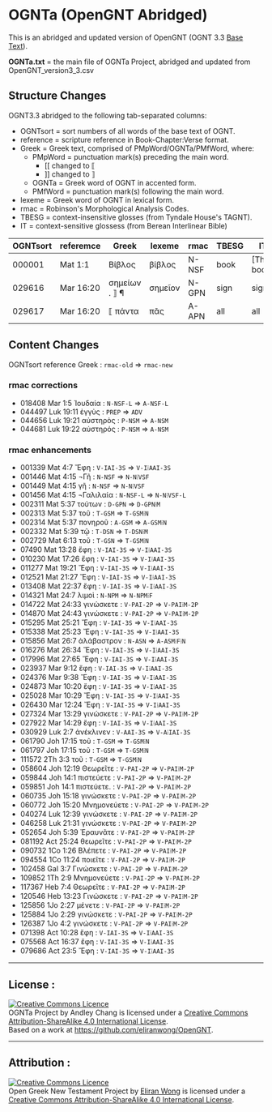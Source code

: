 # OGNTa (OpenGNT Abridged)

This is an abridged and updated version of OpenGNT (OGNT 3.3 [Base Text](https://github.com/eliranwong/OpenGNT/blob/master/OpenGNT_BASE_TEXT.zip)).

**OGNTa.txt** = the main file of OGNTa Project, abridged and updated from OpenGNT_version3_3.csv

## Structure Changes

OGNT3.3 abridged to the following tab-separated columns:
-  OGNTsort = sort numbers of all words of the base text of OGNT.
-  reference = scripture reference in Book-Chapter:Verse format.
-  Greek = Greek text, comprised of PMpWord/OGNTa/PMfWord, where:
   - PMpWord = punctuation mark(s) preceding the main word.
     - [[ changed to ⟦
     - ]] changed to ⟧
   - OGNTa = Greek word of OGNT in accented form.
   - PMfWord = punctuation mark(s) following the main word.
-  lexeme = Greek word of OGNT in lexical form.
-  rmac = Robinson's Morphological Analysis Codes.
-  TBESG = context-insensitive glosses (from Tyndale House's TAGNT).
-  IT = context-sensitive glossess (from Berean Interlinear Bible)


| OGNTsort | referemce | Greek | lexeme | rmac  | TBESG  | IT |
|----------|-----------|-------|--------|-------|--------|----|
| 000001   | Mat 1:1   | Βίβλος  | βίβλος | N-NSF | book | [The] book |
| 029616   | Mar 16:20 | σημείων . ⟧ ¶	| σημεῖον | N-GPN | sign | signs.|
| 029617   | Mar 16:20 | ⟦ πάντα | πᾶς	| A-APN	| all | all |

## Content Changes
OGNTsort	reference	Greek :	`rmac-old`	⇒	`rmac-new`

### rmac corrections
- 018408	Mar 1:5	Ἰουδαία :	`N-NSF-L`	⇒	`A-NSF-L`
- 044497	Luk 19:11	ἐγγὺς :	`PREP`	⇒	`ADV`
- 044656	Luk 19:21	αὐστηρὸς :	`P-NSM`	⇒	`A-NSM`
- 044681	Luk 19:22	αὐστηρός :	`P-NSM`	⇒	`A-NSM`

### rmac enhancements
- 001339	Mat 4:7	Ἔφη :	`V-IAI-3S`	⇒	`V-I⁞AAI-3S`
- 001446	Mat 4:15	¬Γῆ :	`N-NSF`	⇒	`N-N⁞VSF`
- 001449	Mat 4:15	γῆ :	`N-NSF`	⇒	`N-N⁞VSF`
- 001456	Mat 4:15	¬Γαλιλαία :	`N-NSF-L`	⇒	`N-N⁞VSF-L`
- 002311	Mat 5:37	τούτων :	`D-GPN`	⇒	`D-GPN⁞M`
- 002313	Mat 5:37	τοῦ :	`T-GSM`	⇒	`T-GSM⁞N`
- 002314	Mat 5:37	πονηροῦ :	`A-GSM`	⇒	`A-GSM⁞N`
- 002332	Mat 5:39	τῷ :	`T-DSN`	⇒	`T-DSN⁞M`
- 002729	Mat 6:13	τοῦ :	`T-GSN`	⇒	`T-GSM⁞N`
- 07490	Mat 13:28	ἔφη :	`V-IAI-3S`	⇒	`V-I⁞AAI-3S`
- 010230	Mat 17:26	ἔφη :	`V-IAI-3S`	⇒	`V-I⁞AAI-3S`
- 011277	Mat 19:21	Ἔφη :	`V-IAI-3S`	⇒	`V-I⁞AAI-3S`
- 012521	Mat 21:27	Ἔφη :	`V-IAI-3S`	⇒	`V-I⁞AAI-3S`
- 013408	Mat 22:37	ἔφη :	`V-IAI-3S`	⇒	`V-I⁞AAI-3S`
- 014321	Mat 24:7	λιμοὶ :	`N-NPM`	⇒	`N-NPM⁞F`
- 014722	Mat 24:33	γινώσκετε :	`V-PAI-2P`	⇒	`V-PAI⁞M-2P`
- 014870	Mat 24:43	γινώσκετε :	`V-PAI-2P`	⇒	`V-PAI⁞M-2P`
- 015295	Mat 25:21	Ἔφη :	`V-IAI-3S`	⇒	`V-I⁞AAI-3S`
- 015338	Mat 25:23	Ἔφη :	`V-IAI-3S`	⇒	`V-I⁞AAI-3S`
- 015856	Mat 26:7	ἀλάβαστρον :	`N-ASN`	⇒	`A-ASM⁞F⁞N`
- 016276	Mat 26:34	Ἔφη :	`V-IAI-3S`	⇒	`V-I⁞AAI-3S`
- 017996	Mat 27:65	Ἔφη :	`V-IAI-3S`	⇒	`V-I⁞AAI-3S`
- 023937	Mar 9:12	ἔφη :	`V-IAI-3S`	⇒	`V-I⁞AAI-3S`
- 024376	Mar 9:38	Ἔφη :	`V-IAI-3S`	⇒	`V-I⁞AAI-3S`
- 024873	Mar 10:20	ἔφη :	`V-IAI-3S`	⇒	`V-I⁞AAI-3S`
- 025028	Mar 10:29	Ἔφη :	`V-IAI-3S`	⇒	`V-I⁞AAI-3S`
- 026430	Mar 12:24	Ἔφη :	`V-IAI-3S`	⇒	`V-I⁞AAI-3S`
- 027324	Mar 13:29	γινώσκετε :	`V-PAI-2P`	⇒	`V-PAI⁞M-2P`
- 027922	Mar 14:29	ἔφη :	`V-IAI-3S`	⇒	`V-I⁞AAI-3S`
- 030929	Luk 2:7	ἀνέκλινεν :	`V-AAI-3S`	⇒	`V-A⁞IAI-3S`
- 061790	Joh 17:15	τοῦ :	`T-GSM`	⇒	`T-GSM⁞N`
- 061797	Joh 17:15	τοῦ :	`T-GSM`	⇒	`T-GSM⁞N`
- 111572	2Th 3:3	τοῦ :	`T-GSM`	⇒	`T-GSM⁞N`
- 058604	Joh 12:19	Θεωρεῖτε :	`V-PAI-2P`	⇒	`V-PAI⁞M-2P`
- 059844	Joh 14:1	πιστεύετε :	`V-PAI-2P`	⇒	`V-PAI⁞M-2P`
- 059851	Joh 14:1	πιστεύετε. :	`V-PAI-2P`	⇒	`V-PAI⁞M-2P`
- 060735	Joh 15:18	γινώσκετε :	`V-PAI-2P`	⇒	`V-PAI⁞M-2P`
- 060772	Joh 15:20	Μνημονεύετε :	`V-PAI-2P`	⇒	`V-PAI⁞M-2P`
- 040274	Luk 12:39	γινώσκετε :	`V-PAI-2P`	⇒	`V-PAI⁞M-2P`
- 046258	Luk 21:31	γινώσκετε :	`V-PAI-2P`	⇒	`V-PAI⁞M-2P`
- 052654	Joh 5:39	Ἐραυνᾶτε :	`V-PAI-2P`	⇒	`V-PAI⁞M-2P`
- 081192	Act 25:24	θεωρεῖτε :	`V-PAI-2P`	⇒	`V-PAI⁞M-2P`
- 090732	1Co 1:26	Βλέπετε :	`V-PAI-2P`	⇒	`V-PAI⁞M-2P`
- 094554	1Co 11:24	ποιεῖτε :	`V-PAI-2P`	⇒	`V-PAI⁞M-2P`
- 102458	Gal 3:7	Γινώσκετε :	`V-PAI-2P`	⇒	`V-PAI⁞M-2P`
- 109852	1Th 2:9	Μνημονεύετε :	`V-PAI-2P`	⇒	`V-PAI⁞M-2P`
- 117367	Heb 7:4	Θεωρεῖτε :	`V-PAI-2P`	⇒	`V-PAI⁞M-2P`
- 120546	Heb 13:23	Γινώσκετε :	`V-PAI-2P`	⇒	`V-PAI⁞M-2P`
- 125856	1Jo 2:27	μένετε :	`V-PAI-2P`	⇒	`V-PAI⁞M-2P`
- 125884	1Jo 2:29	γινώσκετε :	`V-PAI-2P`	⇒	`V-PAI⁞M-2P`
- 126387	1Jo 4:2	γινώσκετε :	`V-PAI-2P`	⇒	`V-PAI⁞M-2P`
- 071398	Act 10:28	ἔφη :	`V-IAI-3S`	⇒	`V-I⁞AAI-3S`
- 075568	Act 16:37	ἔφη :	`V-IAI-3S`	⇒	`V-I⁞AAI-3S`
- 079686	Act 23:5	Ἔφη :	`V-IAI-3S`	⇒	`V-I⁞AAI-3S`




---

## License :

<a rel="license" href="http://creativecommons.org/licenses/by-sa/4.0/"><img alt="Creative Commons Licence" style="border-width:0" src="https://i.creativecommons.org/l/by-sa/4.0/88x31.png" /></a><br /><span xmlns:dct="http://purl.org/dc/terms/" property="dct:title">OGNTa Project by Andley Chang is licensed under a <a rel="license" href="http://creativecommons.org/licenses/by-sa/4.0/">Creative Commons Attribution-ShareAlike 4.0 International License</a>.
<br />Based on a work at <a xmlns:dct="http://purl.org/dc/terms/" href="https://github.com/eliranwong/OpenGNT" rel="dct:source">https://github.com/eliranwong/OpenGNT</a>.

---

## Attribution :

<a rel="license" href="http://creativecommons.org/licenses/by-sa/4.0/"><img alt="Creative Commons Licence" style="border-width:0" src="https://i.creativecommons.org/l/by-sa/4.0/88x31.png" /></a><br /><span xmlns:dct="http://purl.org/dc/terms/" property="dct:title">Open Greek New Testament Project</span> by <a xmlns:cc="http://creativecommons.org/ns#" href="https://marvel.bible" property="cc:attributionName" rel="cc:attributionURL">Eliran Wong</a> is licensed under a <a rel="license" href="http://creativecommons.org/licenses/by-sa/4.0/">Creative Commons Attribution-ShareAlike 4.0 International License</a>.



